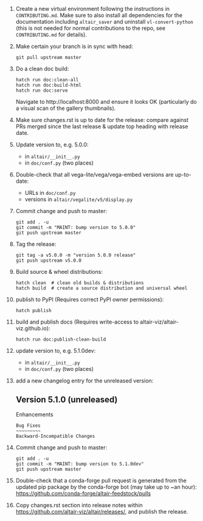 1. Create a new virtual environment following the instructions in `CONTRIBUTING.md`. 
   Make sure to also install all dependencies for the documentation including `altair_saver`
   and uninstall `vl-convert-python` (this is not needed for normal contributions to the repo, see `CONTRIBUTING.md` for details).

2. Make certain your branch is in sync with head:
 
       git pull upstream master

3. Do a clean doc build:

       hatch run doc:clean-all
       hatch run doc:build-html
       hatch run doc:serve
   
   Navigate to http://localhost:8000 and ensure it looks OK (particularly
   do a visual scan of the gallery thumbnails).

4. Make sure changes.rst is up to date for the release: compare against PRs
   merged since the last release & update top heading with release date.

5. Update version to, e.g. 5.0.0:

   - in ``altair/__init__.py``
   - in ``doc/conf.py`` (two places)

6. Double-check that all vega-lite/vega/vega-embed versions are up-to-date:

   - URLs in ``doc/conf.py``
   - versions in ``altair/vegalite/v5/display.py``

7. Commit change and push to master:

       git add . -u
       git commit -m "MAINT: bump version to 5.0.0"
       git push upstream master

8. Tag the release:

       git tag -a v5.0.0 -m "version 5.0.0 release"
       git push upstream v5.0.0

9. Build source & wheel distributions:

       hatch clean  # clean old builds & distributions
       hatch build  # create a source distribution and universal wheel

10. publish to PyPI (Requires correct PyPI owner permissions):

        hatch publish

11. build and publish docs (Requires write-access to altair-viz/altair-viz.github.io):

        hatch run doc:publish-clean-build

12. update version to, e.g. 5.1.0dev:

    - in ``altair/__init__.py``
    - in ``doc/conf.py`` (two places)

13. add a new changelog entry for the unreleased version:

       Version 5.1.0 (unreleased)
       --------------------------

       Enhancements
       ~~~~~~~~~~~~
       Bug Fixes
       ~~~~~~~~~
       Backward-Incompatible Changes
       ~~~~~~~~~~~~~~~~~~~~~~~~~~~~~

14. Commit change and push to master:

        git add . -u
        git commit -m "MAINT: bump version to 5.1.0dev"
        git push upstream master

15. Double-check that a conda-forge pull request is generated from the updated
    pip package by the conda-forge bot (may take up to ~an hour):
    https://github.com/conda-forge/altair-feedstock/pulls

16. Copy changes.rst section into release notes within
    https://github.com/altair-viz/altair/releases/, and publish the release.
